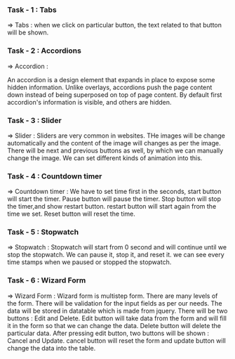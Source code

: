 ### Task - 1 : Tabs

=> Tabs : when we click on particular button, the text related to that button will be shown. 
<br>

### Task - 2 : Accordions

=> Accordion : 

An accordion is a design element that expands in place to expose some hidden information. Unlike overlays, accordions push the page content down instead of being superposed on top of page content.
By default first accordion's information is visible, and others are hidden.
<br>

### Task - 3 : Slider

=> Slider : Sliders are very common in websites. THe images will be change automatically and the content of the image will changes as per the image. There will be next and previous buttons as well, by which we can manually change the image. We can set different kinds of animation into this.
<br>

### Task - 4 : Countdown timer

=> Countdown timer : We have to set time first in the seconds, start button will start the timer. Pause button will pause the timer. Stop button will stop the timer,and show restart button. restart button will start again from the time we set. Reset button will reset the time.
<br>

### Task - 5 : Stopwatch

=> Stopwatch : Stopwatch will start from 0 second and will continue until we stop the stopwatch. We can pause it, stop it, and reset it. we can see every time stamps when we paused or stopped the stopwatch.
<br>

### Task - 6 : Wizard Form

=> Wizard Form : Wizard form is multistep form. There are many levels of the form. There will be validation for the input fields as per our needs. The data will be stored in datatable which is made from jquery. There will be two buttons : Edit and Delete. Edit button will take data from the form and will fill it in the form so that we can change the data. Delete button will delete the particular data. After pressing edit button, two buttons will be shown : Cancel and Update. cancel button will reset the form and update button will change the data into the table.
<br>